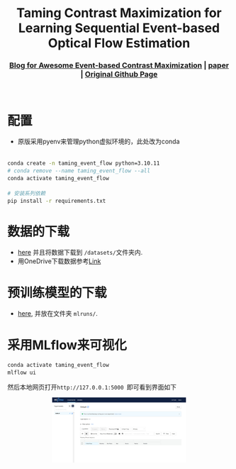 [comment]: <> 

<h1 align="center"> Taming Contrast Maximization for Learning Sequential Event-based Optical Flow Estimation
</h1>

[comment]: <> (  <h2 align="center">PAPER</h2>)
  <h3 align="center">
  <a href="https://kwanwaipang.github.io/Awesome-Event-based-Contrast-Maximization/">Blog for Awesome Event-based Contrast Maximization</a> 
  | <a href="https://arxiv.org/pdf/2303.05214">paper</a>
  | <a href="https://github.com/tudelft/taming_event_flow">Original Github Page</a>
  </h3>
  <div align="justify">
  </div>

<br>

# 配置
* 原版采用pyenv来管理python虚拟环境的，此处改为conda

```bash

conda create -n taming_event_flow python=3.10.11
# conda remove --name taming_event_flow --all
conda activate taming_event_flow

# 安装系列依赖
pip install -r requirements.txt

```

# 数据的下载

* [here](https://1drv.ms/u/s!Ah0kx0CRKrAZjxMxBx4z5HN1CjWv?e=UiayaL) 并且将数据下载到 `/datasets/`文件夹内.
* 用OneDrive下载数据参考[Link](https://kwanwaipang.github.io/File/Blogs/Poster/ubuntu%E5%91%BD%E4%BB%A4%E8%A1%8C%E4%B8%8B%E8%BD%BD%E6%95%B0%E6%8D%AE.html#onedrive)

# 预训练模型的下载
* [here](https://1drv.ms/u/s!Ah0kx0CRKrAZjxSwx8-UTUAncgg3?e=yM2g0i), 并放在文件夹 `mlruns/`.

# 采用MLflow来可视化
```bash
conda activate taming_event_flow
mlflow ui
```
然后本地网页打开`http://127.0.0.1:5000 `即可看到界面如下

<div align="center">
  <img src="./results/Figs/微信截图_20250224134337.png" width="60%" />
<figcaption>  
</figcaption>
</div>
